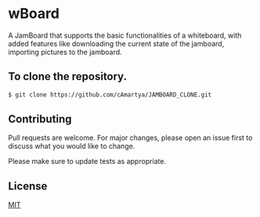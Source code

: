 # wBoard

A JamBoard that supports the basic functionalities of a whiteboard, with added features like downloading the current state of the jamboard, importing pictures to the jamboard.

## To clone the repository.

```bash
$ git clone https://github.com/cAmartya/JAMBOARD_CLONE.git
```

## Contributing
Pull requests are welcome. For major changes, please open an issue first to discuss what you would like to change.

Please make sure to update tests as appropriate.

## License
[MIT](https://choosealicense.com/licenses/mit/)
